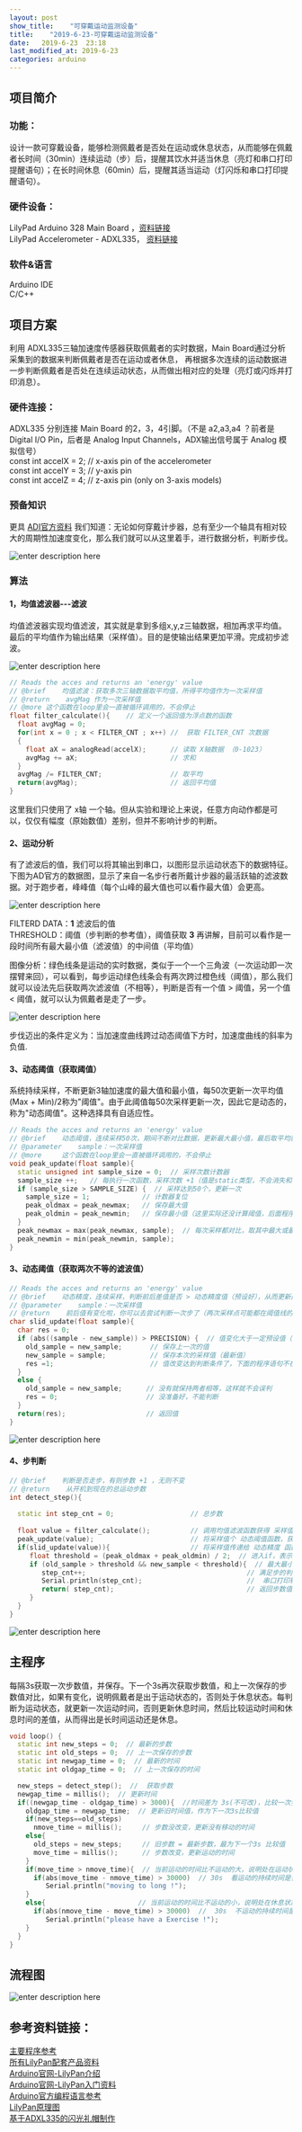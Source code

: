 ```yaml
---
layout: post
show_title:    "可穿戴运动监测设备"
title:    "2019-6-23-可穿戴运动监测设备"
date:   2019-6-23  23:18 
last_modified_at: 2019-6-23
categories: arduino
---
```


## 项目简介

### 功能：

设计一款可穿戴设备，能够检测佩戴者是否处在运动或休息状态，从而能够在佩戴者长时间（30min）连续运动（步）后，提醒其饮水并适当休息（亮灯和串口打印提醒语句）；在长时间休息（60min）后，提醒其适当运动（灯闪烁和串口打印提醒语句）。

<!--more-->

### 硬件设备：

LilyPad Arduino 328 Main Board ，[资料链接](https://www.sparkfun.com/products/13342)  
LilyPad Accelerometer - ADXL335， [资料链接](https://www.sparkfun.com/products/9267)

### 软件&语言

Arduino IDE  
C/C++

## 项目方案

利用 ADXL335三轴加速度传感器获取佩戴者的实时数据，Main Board通过分析采集到的数据来判断佩戴者是否在运动或者休息， 再根据多次连续的运动数据进一步判断佩戴者是否处在连续运动状态，从而做出相对应的处理（亮灯或闪烁并打印消息）。

### 硬件连接：

ADXL335 分别连接 Main Board 的2，3，4引脚。（不是 a2,a3,a4 ？前者是Digital I/O Pin，后者是 Analog Input Channels，ADX输出信号属于 Analog 模拟信号）  
const int accelX = 2;                  // x-axis pin of the accelerometer  
const int accelY = 3;                  // y-axis pin  
const int accelZ = 4;                  // z-axis pin (only on 3-axis models)  

### 预备知识

更具 [ADI官方资料](https://www.analog.com/cn/analog-dialogue/articles/pedometer-design-3-axis-digital-acceler.html) 我们知道：无论如何穿戴计步器，总有至少一个轴具有相对较大的周期性加速度变化，那么我们就可以从这里着手，进行数据分析，判断步伐。

![enter description here](https://LonlyPan.github.io/images/Posts/2019-6-23-可穿戴运动监测设备/ADX运动数据.png)

### 算法

#### 1，均值滤波器---滤波

均值滤波器实现均值滤波，其实就是拿到多组x,y,z三轴数据，相加再求平均值。最后的平均值作为输出结果（采样值）。目的是使输出结果更加平滑。完成初步滤波。  

![enter description here](https://LonlyPan.github.io/images/Posts/2019-6-23-可穿戴运动监测设备/均值滤波.png)

```cpp
// Reads the acces and returns an 'energy' value
// @brief    均值滤波：获取多次三轴数据取平均值，所得平均值作为一次采样值
// @return    avgMag 作为一次采样值
// @more 这个函数在loop里会一直被循环调用的，不会停止
float filter_calculate(){    // 定义一个返回值为浮点数的函数
  float avgMag = 0;
  for(int x = 0 ; x < FILTER_CNT ; x++) //  获取 FILTER_CNT 次数据
  {
    float aX = analogRead(accelX);      // 读取 X轴数据 （0-1023）
    avgMag += aX;                       // 求和
  }
  avgMag /= FILTER_CNT;                 // 取平均
  return(avgMag);                       // 返回平均值
}
```

这里我们只使用了 x轴 一个轴。但从实验和理论上来说，任意方向动作都是可以，仅仅有幅度（原始数值）差别，但并不影响计步的判断。

#### 2、运动分析

有了滤波后的值，我们可以将其输出到串口，以图形显示运动状态下的数据特征。下图为AD官方的数据图，显示了来自一名步行者所戴计步器的最活跃轴的滤波数据。对于跑步者，峰峰值（每个山峰的最大值也可以看作最大值）会更高。

![enter description here](https://LonlyPan.github.io/images/Posts/2019-6-23-可穿戴运动监测设备/最活跃轴的滤波数据.png)

FILTERD DATA：**1** 滤波后的值  
THRESHOLD：阈值（步判断的参考值），阈值获取 **3** 再讲解，目前可以看作是一段时间所有最大最小值（滤波值）的中间值（平均值）  

图像分析：绿色线条是运动的实时数据，类似于一个一个三角波（一次运动即一次摆臂来回），可以看到，每步运动绿色线条会有两次跨过橙色线（阈值），那么我们就可以设法先后获取两次滤波值（不相等），判断是否有一个值 > 阈值，另一个值 < 阈值，就可以认为佩戴者是走了一步。 

![enter description here](https://LonlyPan.github.io/images/Posts/2019-6-23-可穿戴运动监测设备/摆臂运动对比图.png)

步伐迈出的条件定义为：当加速度曲线跨过动态阈值下方时，加速度曲线的斜率为负值.  


#### 3、动态阈值（获取阈值）

系统持续采样，不断更新3轴加速度的最大值和最小值，每50次更新一次平均值(Max + Min)/2称为"阈值"。由于此阈值每50次采样更新一次，因此它是动态的，称为"动态阈值"。这种选择具有自适应性。

```cpp
// Reads the acces and returns an 'energy' value
// @brief    动态阈值，连续采样50次，期间不断对比数据，更新最大最小值，最后取平均获得阈值
// @parameter    sample：一次采样值
// @more     这个函数在loop里会一直被循环调用的，不会停止
void peak_update(float sample){ 
  static unsigned int sample_size = 0;  // 采样次数计数器
  sample_size ++;   // 每执行一次函数，采样次数 +1（值是static类型，不会消失和改变）
  if (sample_size > SAMPLE_SIZE) {  // 采样达到50个，更新一次
    sample_size = 1;             // 计数器复位
    peak_oldmax = peak_newmax;   // 保存最大值
    peak_oldmin = peak_newmin;   // 保存最小值（这里实际还没计算阈值，后面程序里再计算）
  }
  peak_newmax = max(peak_newmax, sample);  // 每次采样都对比，取其中最大或最小值
  peak_newmin = min(peak_newmin, sample); 
}
```

#### 3、动态阈值（获取两次不等的滤波值）

```cpp
// Reads the acces and returns an 'energy' value
// @brief    动态精度，连续采样，判断前后差值是否 > 动态精度值（预设好），从而更新两个数据变量
// @parameter    sample：一次采样值
// @return    前后值有变化啦，你可以去尝试判断一次步了（两次采样点可能都在阈值线的上方或下方，所有我们只要达到判断条件（差值 > 动态精度值），我们就判断一次，一次摆臂会判断很多很多次，但合格的只有一次）
char slid_update(float sample){
  char res = 0;
  if (abs((sample - new_sample)) > PRECISION) {  // 值变化大于一定预设值（滤除高频噪声：自身手环不动时数值也会有微小的浮动（忽略它））
    old_sample = new_sample;       // 保存上一次的值
    new_sample = sample;           // 保存本次的采样值（最新值）
    res =1;                        // 值改变达到判断条件了，下面的程序语句不在执行
  } 
  else {
    old_sample = new_sample;      // 没有就保持两者相等，这样就不会误判
    res = 0;                      // 没准备好，不能判断
  }
  return(res);                    // 返回值
}
```

![enter description here](https://LonlyPan.github.io/images/Posts/2019-6-23-可穿戴运动监测设备/动态精度.png)

#### 4、步判断

```cpp
// @brief    判断是否走步，有则步数 +1 ，无则不变
// @return    从开机到现在的总运动步数
int detect_step(){
  
  static int step_cnt = 0;                   // 总步数
  
  float value = filter_calculate();          // 调用均值滤波函数获得 采样值
  peak_update(value);                        // 将采样值个 动态阈值函数，获得最大最小值（50次更新一次，期间保持为上一次比较的值）
  if(slid_update(value)){                    // 将采样值传递给 动态精度 函数，让其对比预设值，返回是否达到比较条件
     float threshold = (peak_oldmax + peak_oldmin) / 2;  // 进入if，表示 差值 > 精度值。获得阈值
     if (old_sample > threshold && new_sample < threshold){  // 最大最小值和阈值进行比较
        step_cnt++;                                        // 满足步的判断条件，步数 +1
        Serial.println(step_cnt);                          //  串口打印输出
        return( step_cnt);                                 // 返回步数值
     }
  }
}
```

![enter description here](https://LonlyPan.github.io/images/Posts/2019-6-23-可穿戴运动监测设备/步判断.png)

## 主程序

每隔3s获取一次步数值，并保存。下一个3s再次获取步数值，和上一次保存的步数值对比，如果有变化，说明佩戴者是出于运动状态的，否则处于休息状态。每判断为运动状态，就更新一次运动时间，否则更新休息时间，然后比较运动时间和休息时间的差值，从而得出是长时间运动还是休息。  

```cpp
void loop() {
  static int new_steps = 0;  // 最新的步数
  static int old_steps = 0;  // 上一次保存的步数
  static int newgap_time = 0;  // 最新的时间
  static int oldgap_time = 0;  // 上一次保存的时间

  new_steps = detect_step();  //  获取步数
  newgap_time = millis();  // 更新时间
  if((newgap_time - oldgap_time) > 3000){  //时间差为 3s(不可改)，比较一次步数值，看是否有变化，没变化，说明不在运动，相反则在运动
    oldgap_time = newgap_time;  // 更新旧时间值，作为下一次3s比较值
    if(new_steps==old_steps)
      nmove_time = millis();     // 步数没改变，更新没有移动的时间
    else{
      old_steps = new_steps;     // 旧步数 = 最新步数，最为下一个3s 比较值
      move_time = millis();      // 步数改变，更新运动的时间
    }
    if(move_time > nmove_time){  // 当前运动的时间比不运动的大，说明处在运动状态
      if(abs(move_time - nmove_time) > 30000)  // 30s  看运动的持续时间是否达标（可更改）
         Serial.println("moving to long !");
    }
    else{                       // 当前运动的时间比不运动的小，说明处在休息状态
      if(abs(nmove_time - move_time) > 30000)  //  30s  不运动的持续时间是否达标（可更改）
         Serial.println("please have a Exercise !");  
    } 
  }
}
```

## 流程图

![enter description here](https://LonlyPan.github.io/images/Posts/2019-6-23-可穿戴运动监测设备/流程图.png)
## 参考资料链接：

[主要程序参考](https://blog.csdn.net/dancer__sky/article/details/81504778#comments)  
[所有LilyPan配套产品资料](https://www.sparkfun.com/search/results?term=LilyPad)  
[Arduino官网-LilyPan介绍](https://www.arduino.cc/en/Main/ArduinoBoardLilyPad/)  
[Arduino官网-LilyPan入门资料](https://www.arduino.cc/en/Guide/ArduinoLilyPad)  
[Arduino官方编程语言参考](https://www.arduino.cc/reference/en/#functions)  
[LilyPan原理图](https://www.arduino.cc/en/uploads/Main/LilyPad_schematic_v18.pdf)  
[基于ADXL335的闪光礼帽制作](https://learn.sparkfun.com/tutorials/das-blinken-top-hat?_ga=2.148003764.2073164159.1559885624-1893861135.1559885624)  


